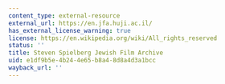 ```yaml
---
content_type: external-resource
external_url: https://en.jfa.huji.ac.il/
has_external_license_warning: true
license: https://en.wikipedia.org/wiki/All_rights_reserved
status: ''
title: Steven Spielberg Jewish Film Archive
uid: e1df9b5e-4b24-4e65-b8a4-8d8a4d3a1bcc
wayback_url: ''
---
```

